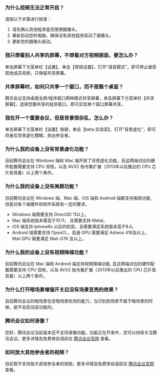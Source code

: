 
### 为什么视频无法正常开启？
请按以下步骤进行排查：
1. 请先确认其他程序是否使用摄像头。
2. 重新启动您的电脑，确保没有其他程序启动了摄像头。
3. 更新您的摄像头驱动。


### 我只想看别人共享的屏幕，不想看对方视频画面，要怎么办？
单击屏幕下方菜单栏【设置】，单击【常规设置】，打开“语音模式”，即可停止接受其他成员视频，只保留共享屏幕。


### 共享屏幕时，如何只共享一个窗口，而不是整个桌面？
腾讯会议支持桌面全屏/程序窗口两种模式共享屏幕，单击屏幕下方菜单栏【共享屏幕】，选择您要共享的程序窗口，即可实现单个窗口屏幕共享。

### 我在开一个重要会议，但是背景很杂乱，怎么办？
单击屏幕下方菜单栏【设置】按键，单击【beta 实验室】，打开“背景虚化”，即可将身后背景虚化模糊，突出参会者。

### 为什么我的设备上没有背景虚化功能？
目前腾讯会议在 Windows 端和 Mac 端开放了背景虚化功能，且这两端对应的硬件配置需要支持 CPU 双核，以及 AVX2 指令集扩展（2013年以后推出的 CPU 芯片皆具备）以上两个条件。

### 为什么我的设备上没有美颜功能？
目前腾讯会议在 Windows 端、Mac 端、iOS 端和 Android 端都支持美颜功能, 但是对各个端硬件和软件系统有一定的要求。
- Windows 端需要支持 Direct3D 11以上。
- Mac 端系统版本需高于10.11， 且需要支持 Metal。
- iOS 端支持 Iphone6s 以后的机型，且需要满足系统版本高于8.0。
- Android 端需要支持 OpenCL，高通 GPU 需要满足 Adreno 418及以上，Mail GPU 需要满足 Mali-G76 及以上。

### 为什么我的设备上没有视频降噪功能？
目前腾讯会议在 Mac 端和 Android 端支持视频降噪功能, 且这两端对应的硬件配置需要支持 CPU 双核，以及 AVX2 指令集扩展（2013年以后推出的 CPU 芯片皆具备）以上两个条件。


### 为什么打开暗场景增强开关后没有场景变亮的效果？
目前腾讯会议的暗场景包含暗场景检测的能力，当识别到场景不属于暗场景的时候，是不会启动该功能的。

### 腾讯会议如何录像？
您好，腾讯会议当前版本还不支持录像功能。功能正在开发中，您可以持续关注腾讯会议，更多详情及免费体验请前往 [腾讯会议官网](https://meeting.tencent.com/) 查看。

### 如何放大其他参会者的视频？
目前暂不支持放大其他参会者的视频，更多详情及免费体验请前往 [腾讯会议官网](https://meeting.tencent.com/) 查看。
